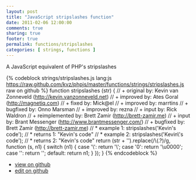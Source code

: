 ```yaml
---
layout: post
title: "JavaScript stripslashes function"
date: 2011-02-06 12:00:00
comments: true
sharing: true
footer: true
permalink: functions/stripslashes
categories: [ strings, functions ]
---
```

A JavaScript equivalent of PHP's stripslashes
<!-- more -->
{% codeblock strings/stripslashes.js lang:js https://raw.github.com/kvz/phpjs/master/functions/strings/stripslashes.js raw on github %}
function stripslashes (str) {
    // +   original by: Kevin van Zonneveld (http://kevin.vanzonneveld.net)
    // +   improved by: Ates Goral (http://magnetiq.com)
    // +      fixed by: Mick@el
    // +   improved by: marrtins
    // +   bugfixed by: Onno Marsman
    // +   improved by: rezna
    // +   input by: Rick Waldron
    // +   reimplemented by: Brett Zamir (http://brett-zamir.me)
    // +   input by: Brant Messenger (http://www.brantmessenger.com/)
    // +   bugfixed by: Brett Zamir (http://brett-zamir.me)
    // *     example 1: stripslashes('Kevin\'s code');
    // *     returns 1: "Kevin's code"
    // *     example 2: stripslashes('Kevin\\\'s code');
    // *     returns 2: "Kevin\'s code"
    return (str + '').replace(/\\(.?)/g, function (s, n1) {
        switch (n1) {
        case '\\':
            return '\\';
        case '0':
            return '\u0000';
        case '':
            return '';
        default:
            return n1;
        }
    });
}
{% endcodeblock %}
<ul>
 <li><a href="https://github.com/kvz/phpjs/blob/master/functions/strings/stripslashes.js">view on github</a></li>
 <li><a href="https://github.com/kvz/phpjs/edit/master/functions/strings/stripslashes.js">edit on github</a></li>
</ul>
